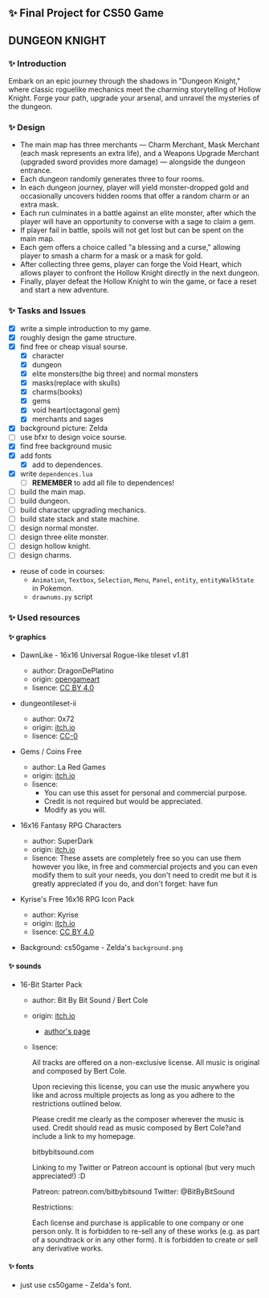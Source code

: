 ## ✨ Final Project for CS50 Game

## **DUNGEON KNIGHT**

### ✨ Introduction
Embark on an epic journey through the shadows in "Dungeon Knight," where classic roguelike mechanics meet the charming storytelling of Hollow Knight. Forge your path, upgrade your arsenal, and unravel the mysteries of the dungeon.

### ✨ Design
- The main map has three merchants — Charm Merchant, Mask Merchant (each mask represents an extra life), and a Weapons Upgrade Merchant (upgraded sword provides more damage) — alongside the dungeon entrance. 
- Each dungeon randomly generates three to four rooms. 
- In each dungeon journey, player will yield monster-dropped gold and occasionally uncovers hidden rooms that offer a random charm or an extra mask. 
- Each run culminates in a battle against an elite monster, after which the player will have an opportunity to converse with a sage to claim a gem. 
- If player fail in battle, spoils will not get lost but can be spent on the main map. 
- Each gem offers a choice called "a blessing and a curse," allowing player to smash a charm for a mask or a mask for gold. 
- After collecting three gems, player can forge the Void Heart, which allows player to confront the Hollow Knight directly in the next dungeon.
- Finally, player defeat the Hollow Knight to win the game, or face a reset and start a new adventure.

### ✨ Tasks and Issues
- [x] write a simple introduction to my game.
- [x] roughly design the game structure.
- [x] find free or cheap visual sourse.
    - [x] character
    - [x] dungeon
    - [x] elite monsters(the big three) and normal monsters
    - [x] masks(replace with skulls)
    - [x] charms(books)
    - [x] gems
    - [x] void heart(octagonal gem)
    - [x] merchants and sages
- [x] background picture: Zelda
- [ ] use bfxr to design voice sourse.
- [x] find free background music
- [x] add fonts
    - [x] add to dependences.
- [x] write `dependences.lua`
    - [ ] **REMEMBER** to add all file to dependences!
- [ ] build the main map.
- [ ] build dungeon.
- [ ] build character upgrading mechanics.
- [ ] build state stack and state machine.
- [ ] design normal monster.
- [ ] design three elite monster.
- [ ] design hollow knight.
- [ ] design charms.
- reuse of code in courses:
    - `Animation`, `Textbox`, `Selection`, `Menu`, `Panel`, `entity`, `entityWalkState` in Pokemon.
    - `drawnums.py` script

### ✨ Used resources
#### ✨ graphics
- DawnLike - 16x16 Universal Rogue-like tileset v1.81
    - author: DragonDePlatino
    - origin: [opengameart](https://opengameart.org/content/dawnlike-16x16-universal-rogue-like-tileset-v181)
    - lisence: [CC BY 4.0](https://creativecommons.org/licenses/by/4.0/)


- dungeontileset-ii
    - author: 0x72
    - origin: [itch.io](https://0x72.itch.io/dungeontileset-ii)
    - lisence: [CC-0](https://www.tldrlegal.com/license/creative-commons-cc0-1-0-universal)

- Gems / Coins Free
    - author: La Red Games
    - origin: [itch.io](https://laredgames.itch.io/gems-coins-free)
    - lisence: 
        - You can use this asset for personal and commercial purpose.
        - Credit is not required but would be appreciated. 
        - Modify as you will.

- 16x16 Fantasy RPG Characters
    - author: SuperDark
    - origin: [itch.io](https://superdark.itch.io/16x16-free-npc-pack)
    - lisence: These assets are completely free so you can use them however you like, in free and commercial projects and you can even modify them to suit your needs, you don't need to credit me but it is greatly appreciated if you do, and don't forget: have fun

- Kyrise's Free 16x16 RPG Icon Pack
    - author: Kyrise
    - origin: [itch.io](https://kyrise.itch.io/kyrises-free-16x16-rpg-icon-pack)
    - lisence: [CC BY 4.0](https://creativecommons.org/licenses/by/4.0/)

- Background: cs50game - Zelda's `background.png`

#### ✨ sounds
- 16-Bit Starter Pack
    - author: Bit By Bit Sound / Bert Cole
    - origin: [itch.io](https://bit-by-bit-sound.itch.io/16-bit-starter-pack)
        - [author's page](bitbybitsound.com)
    - lisence:

        All tracks are offered on a non-exclusive license. All music is original and composed by Bert Cole.

        Upon recieving this license, you can use the music anywhere you like and across multiple projects as long as you adhere to the restrictions outlined below.

        Please credit me clearly as the composer wherever the music is used. Credit should read as music composed by Bert Cole?and include a link to my homepage. 

        bitbybitsound.com

        Linking to my Twitter or Patreon account is optional (but very much appreciated!) :D  

        Patreon: patreon.com/bitbybitsound
        Twitter: @BitByBitSound

        Restrictions:

        Each license and purchase is applicable to one company or one person only. It is forbidden to re-sell any of these works (e.g. as part of a soundtrack or in any other form). 
        It is forbidden to create or sell any derivative works.

#### ✨ fonts
- just use cs50game - Zelda's font.

